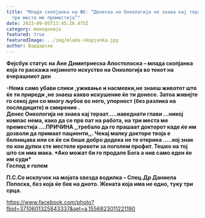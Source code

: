 ```yaml
---
title: "Млада скопјанка на ФБ: “Денеска на Онкологија не знаеа кај тераат, на
  три места ме преместија”"
date: 2023-09-05T13:45:28.475Z
category: македонија
featured: true
featuredImage: ../img/mlada-skopjanka.jpg
author: Вардарски
---
```

<!--StartFragment-->

**Фејсбук статус на Ане Димитриеска Апостолоска – млада скопјанка која го раскажа нејзиното искуство на Онкологија во текот на вчерашниот ден**

**\-Нема само убави слики ,уживање и насмевки,не знаеш животот што ќе ти приреди ,не знаеш какво искушение ќе ти донесе. Затоа живејте го секој ден со многу љубов во него, упорност (без разлика на последиците) и смирение .\
Денес Онкологија не знаеа кај тераат…..наведнати глави …никој компас нема, како да се прв пат на работа, на три места ме преместија ….ПРИЧИНА ,,требало да го прашаат докторот каде ќе им дозволи да примаат пациенти,,. Чекај малку докторе твоја е болницава или се ќе си беше добро додека не те откриеа …..кој знае по кои дупки сте местеле кревети за поголем профит. Тешко на тој што си има мака. \*Ако можат би го продале Бога а нив само еден ќе им суди\*\
Господ е голем** 

<!--EndFragment--><!--StartFragment-->

**П.С.Со исклучок на мојата ѕвезда водилка – Спец.Др Даниела Попоска, без која ќе бев на дното. Жената која има не едно, туку три срца.**

<https://www.facebook.com/photo?fbid=3710601325843337&set=a.1556823011221190>

<!--EndFragment-->